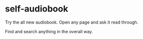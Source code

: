 # self-audiobook

Try the all new audiobook. Open any page and ask it read through.

Find and search anything in the overall way.
